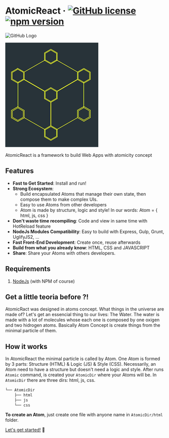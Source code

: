 # AtomicReact  &middot; [![GitHub license](https://img.shields.io/badge/license-MIT-blue.svg)](https://github.com/facebook/react/blob/master/LICENSE) [![npm version](https://img.shields.io/npm/v/atomicreact.svg?style=flat)](https://www.npmjs.com/package/atomicreact)

![GitHub Logo](https://svgshare.com/i/8wf.svg)

![GitHub Logo Image](./assets/logo_s.png)

AtomicReact is a framework to build Web Apps with atomicity concept
## Features

* **Fast to Get Started**: Install and run!
* **Strong Ecosystem**:
    *  Build encapsulated Atoms that manage their own state, then compose them to make complex UIs.
    *  Easy to use Atoms from other developers
    *  Atom is made by structure, logic and style! In our words: Atom = { html, js, css }
* **Don't waste time recompiling**: Code and view in same time with HotReload feature
* **NodeJs Modules Compatibility**: Easy to build with Express, Gulp, Grunt, UglifyJS2, ...
* **Fast Front-End Development**: Create once, reuse afterwards
* **Build from what you already know**: HTML, CSS and JAVASCRIPT
* **Share**: Share your Atoms with others developers.

## Requirements
1. [NodeJs](https://nodejs.org) (with NPM of course)

## Get a little teoria before ?!
AtomicRact was designed in atoms concept. What things in the universe are made of?
Let's get an essencial thing to our lives: The Water. The water is made with a lot of molecules whose each one is composed by one oxigen and two hidrogen atoms.
Basically Atom Concept is create things from the minimal particle of them.

## How it works
In AtomicReact the minimal particle is called by Atom. One Atom is formed by 3 parts: Structure (HTML) & Logic (JS) & Style (CSS). Necessarily, an Atom need to have a structure but doesn't need a logic and style.
After runs `Atomic` command,  is created your `AtomicDir` where your Atoms will be.
In `AtomicDir` there are three dirs: html, js, css.
``` text
└── AtomicDir
    ├── html
    ├── js
    └── css
```
**To create an Atom**, just create one file with anyone name in `AtomicDir/html` folder.

[Let's get started!](getStarted?id=installation) :rocket:
